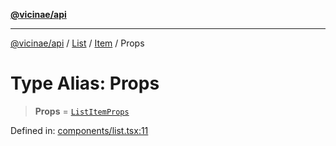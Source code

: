 [**@vicinae/api**](../../../../../../README.md)

***

[@vicinae/api](../../../../../../README.md) / [List](../../../README.md) / [Item](../README.md) / Props

# Type Alias: Props

> **Props** = [`ListItemProps`](../../../../../../type-aliases/ListItemProps.md)

Defined in: [components/list.tsx:11](https://github.com/vicinaehq/vicinae/blob/c742d5fc509336339909dd669955b863f086bf4e/api/src/api/components/list.tsx#L11)
